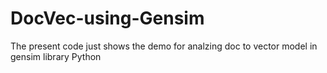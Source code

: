 # DocVec-using-Gensim
The present code just shows the demo for analzing doc to vector model in gensim library Python
